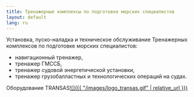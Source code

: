 ```yaml
---
title: Тренажерные комплексы по подготовке морских специалистов
layout: default
lang: ru
---
```

Установка, пуско-наладка и техническое обслуживание Тренажерных комплексов по подготовке морских специалистов:

*   навигационный тренажер,
*   тренажер ГМССБ,
*   тренажер судовой энергетической установки,
*   тренажер грузобалластных и технологических операций на судах.

Оборудование TRANSAS[![]({{ "/images/logo_transas.gif" | relative_url }})](http://www.transas.com)
